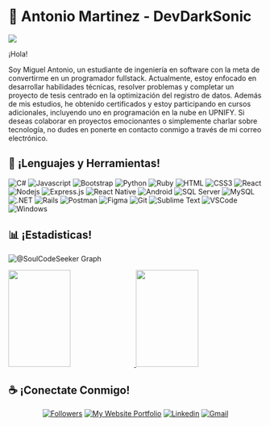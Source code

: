 # 🚀 Antonio Martinez - DevDarkSonic
![](https://github.com/halfrost/halfrost/blob/master/icons/header_1.png)
<br>

¡Hola!

Soy Miguel Antonio, un estudiante de ingeniería en software con la meta de convertirme en un programador fullstack. Actualmente, estoy enfocado en desarrollar habilidades técnicas, resolver problemas y completar un proyecto de tesis centrado en la optimización del registro de datos. Además de mis estudios, he obtenido certificados y estoy participando en cursos adicionales, incluyendo uno en programación en la nube en UPNIFY. Si deseas colaborar en proyectos emocionantes o simplemente charlar sobre tecnología, no dudes en ponerte en contacto conmigo a través de mi correo electrónico.

## 🧰 ¡Lenguajes y Herramientas!
![C#](https://img.shields.io/badge/-C%23-61DBFB?style=for-the-badge&labelColor=black&logo=Csharp&logoColor=61DBFB)
![Javascript](https://img.shields.io/badge/Javascript-F0DB4F?style=for-the-badge&labelColor=black&logo=javascript&logoColor=F0DB4F)
![Bootstrap](https://img.shields.io/badge/-bootstrap-563d7c?style=for-the-badge&labelColor=black&logo=bootstrap&logoColor=563d7c)
![Python](https://img.shields.io/badge/Python-F0DB4F?style=for-the-badge&labelColor=black&logo=python&logoColor=F0DB4F)
![Ruby](https://img.shields.io/badge/ruby-ae1401?style=for-the-badge&labelColor=black&logo=ruby&logoColor=ae1401)
![HTML](https://img.shields.io/badge/HTML5-E34F26?style=for-the-badge&labelColor=black&logo=html5&logoColor=white)
![CSS3](https://img.shields.io/badge/CSS3-1572B6?style=for-the-badge&labelColor=black&logo=css3&logoColor=white)
![React](https://img.shields.io/badge/-React-61DBFB?style=for-the-badge&labelColor=black&logo=react&logoColor=61DBFB)
![Nodejs](https://img.shields.io/badge/Nodejs-3C873A?style=for-the-badge&labelColor=black&logo=node.js&logoColor=3C873A)
![Express.js](https://img.shields.io/badge/Express.js-000000?style=for-the-badge&logo=express&logoColor=white)
![React Native](https://img.shields.io/badge/-react%20native-20232a?style=for-the-badge&labelColor=black&logo=react&logoColor=61dbfb)
![Android](https://img.shields.io/badge/android-3C873A?style=for-the-badge&labelColor=black&logo=android&logoColor=3C873A)
![SQL Server](https://img.shields.io/badge/sqlserver-a62c39?style=for-the-badge&labelColor=black&logo=MicrosoftSQLServer&logoColor=ffffff)
![MySQL](https://img.shields.io/badge/mysql-ae6f06?style=for-the-badge&labelColor=black&logo=mysql&logoColor=ffffff)
![.NET](https://img.shields.io/badge/.net-1c7faf?style=for-the-badge&labelColor=black&logo=.net&logoColor=ffffff)
![Rails](https://img.shields.io/badge/rails-ae1401?style=for-the-badge&labelColor=black&logo=rubyonrails&logoColor=ae1401)
![Postman](https://img.shields.io/badge/postman-ff6c37?style=for-the-badge&labelColor=black&logo=postman&logoColor=ff6c37)
![Figma](https://img.shields.io/badge/figma-0acf83?style=for-the-badge&labelColor=black&logo=figma&logoColor=0acf83)
![Git](https://img.shields.io/badge/Git-F05032?style=for-the-badge&labelColor=black&logo=git&logoColor=white)
![Sublime Text](https://img.shields.io/badge/-sublime%20text-474747?style=for-the-badge&labelColor=black&logo=sublimetext&logoColor=ff9701)
![VSCode](https://img.shields.io/badge/Visual_Studio-0078d7?style=for-the-badge&labelColor=black&logo=visual%20studio&logoColor=white)
![Windows](https://img.shields.io/badge/-windows-92c400?style=for-the-badge&labelColor=black&logo=windows&logoColor=ffffff)



## 📊 ¡Estadisticas!
![@SoulCodeSeeker Graph](https://github-readme-activity-graph.vercel.app/graph?username=Miguel-Antonio-Martinez-Jimenez&custom_title=MiguelMartinez30%20GitHub%20Activity%20Graph&bg_color=0D1117&color=7F3FBF&line=7F3FBF&point=7F3FBF&area_color=FFFFFF&title_color=FFFFFF&area=true)

<a href="https://github.com/Miguel-Antonio-Martinez-Jimenez">
  <img src="https://denvercoder1-github-readme-stats.vercel.app/api?username=Miguel-Antonio-Martinez-Jimenez&show_icons=true&count_private=true&theme=react&border_color=7F3FBF&bg_color=0D1117&title_color=F85D7F&icon_color=F8D866" height="192px" width="49.5%"/>
</a>

<a href="https://github.com/Miguel-Antonio-Martinez-Jimenez">
  <img src="https://github-readme-streak-stats.herokuapp.com/?user=Miguel-Antonio-Martinez-Jimenez&theme=radical&border=7F3FBF&background=0D1117" height="192px" width="49.5%"/>
</a>

## ☕ ¡Conectate Conmigo!
<div align="center">
  
[![Followers](https://custom-icon-badges.demolab.com/github/followers/Miguel-Antonio-Martinez-Jimenez?color=236ad3&labelColor=1155ba&style=for-the-badge&logo=person-add&label=Follow&logoColor=white)](https://github.com/Miguel-Antonio-Martinez-Jimenez?tab=followers) 
[![My Website Portfolio](https://img.shields.io/badge/-Mi%20Portafolio%20Web-3c873a?style=for-the-badge&labelColor=black&logo=github&logoColor=ffffff)](https://Miguel-Antonio-Martinez-Jimenez.github.io) 
[![Linkedin](https://img.shields.io/badge/-Linkedin-0073b2?style=for-the-badge&labelColor=black&logo=Linkedin&logoColor=ffffff)](https://www.linkedin.com/in/miguel-antonio-martínez-jiménez-90257021b/)
[![Gmail](https://img.shields.io/badge/-gmail-ee4436?style=for-the-badge&labelColor=black&logo=gmail&logoColor=ffffff)](mailto:miguelantoniomartinezjimenez00@gmail.com)
</div>

